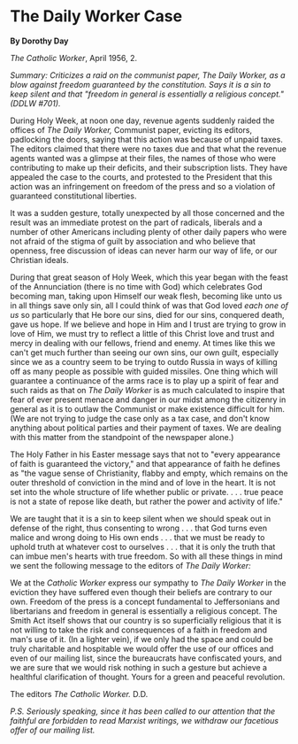 The Daily Worker Case
=====================

**By Dorothy Day**

*The Catholic Worker*, April 1956, 2.

*Summary: Criticizes a raid on the communist paper, *The Daily Worker*,
as a blow against freedom guaranteed by the constitution. Says it is a
sin to keep silent and that "freedom in general is essentially a
religious concept." (DDLW \#701).*

During Holy Week, at noon one day, revenue agents suddenly raided the
offices of *The Daily Worker,* Communist paper, evicting its editors,
padlocking the doors, saying that this action was because of unpaid
taxes. The editors claimed that there were no taxes due and that what
the revenue agents wanted was a glimpse at their files, the names of
those who were contributing to make up their deficits, and their
subscription lists. They have appealed the case to the courts, and
protested to the President that this action was an infringement on
freedom of the press and so a violation of guaranteed constitutional
liberties.

It was a sudden gesture, totally unexpected by all those concerned and
the result was an immediate protest on the part of radicals, liberals
and a number of other Americans including plenty of other daily papers
who were not afraid of the stigma of guilt by association and who
believe that openness, free discussion of ideas can never harm our way
of life, or our Christian ideals.

During that great season of Holy Week, which this year began with the
feast of the Annunciation (there is no time with God) which celebrates
God becoming man, taking upon Himself our weak flesh, becoming like unto
us in all things save only sin, all I could think of was that God loved
*each one of us* so particularly that He bore our sins, died for our
sins, conquered death, gave us hope. If we believe and hope in Him and I
trust are trying to grow in love of Him, we must try to reflect a little
of this Christ love and trust and mercy in dealing with our fellows,
friend and enemy. At times like this we can't get much further than
seeing our own sins, our own guilt, especially since we as a country
seem to be trying to outdo Russia in ways of killing off as many people
as possible with guided missiles. One thing which will guarantee a
continuance of the arms race is to play up a spirit of fear and such
raids as that on *The Daily Worker* is as much calculated to inspire
that fear of ever present menace and danger in our midst among the
citizenry in general as it is to outlaw the Communist or make existence
difficult for him. (We are not trying to judge the case only as a tax
case, and don't know anything about political parties and their payment
of taxes. We are dealing with this matter from the standpoint of the
newspaper alone.)

The Holy Father in his Easter message says that not to "every appearance
of faith is guaranteed the victory," and that appearance of faith he
defines as "the vague sense of Christianity, flabby and empty, which
remains on the outer threshold of conviction in the mind and of love in
the heart. It is not set into the whole structure of life whether public
or private. . . . true peace is not a state of repose like death, but
rather the power and activity of life."

We are taught that it is a sin to keep silent when we should speak out
in defense of the right, thus consenting to wrong . . . that God turns
even malice and wrong doing to His own ends . . . that we must be ready
to uphold truth at whatever cost to ourselves . . . that it is only the
truth that can imbue men's hearts with true freedom. So with all these
things in mind we sent the following message to the editors of *The
Daily Worker:*

We at the *Catholic Worker* express our sympathy to *The Daily Worker*
in the eviction they have suffered even though their beliefs are
contrary to our own. Freedom of the press is a concept fundamental to
Jeffersonians and libertarians and freedom in general is essentially a
religious concept. The Smith Act itself shows that our country is so
superficially religious that it is not willing to take the risk and
consequences of a faith in freedom and man's use of it. (In a lighter
vein), if we only had the space and could be truly charitable and
hospitable we would offer the use of our offices and even of our mailing
list, since the bureaucrats have confiscated yours, and we are sure that
we would risk nothing in such a gesture but achieve a healthful
clarification of thought. Yours for a green and peaceful revolution.

The editors *The Catholic Worker.* D.D.

*P.S. Seriously speaking, since it has been called to our attention that
the faithful are forbidden to read Marxist writings, we withdraw our
facetious offer of our mailing list.*
